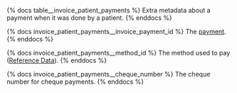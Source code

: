 {% docs table__invoice_patient_payments %}
Extra metadata about a payment when it was done by a patient.
{% enddocs %}

{% docs invoice_patient_payments__invoice_payment_id %}
The [payment](#!/source/source.tamanu.tamanu.invoice_payments).
{% enddocs %}

{% docs invoice_patient_payments__method_id %}
The method used to pay ([Reference Data](#!/source/source.tamanu.tamanu.reference_data)).
{% enddocs %}

{% docs invoice_patient_payments__cheque_number %}
The cheque number for cheque payments.
{% enddocs %}
